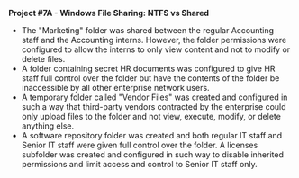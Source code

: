 **Project #7A - Windows File Sharing: NTFS vs Shared**

- The "Marketing" folder was shared between the regular Accounting staff and the Accounting interns. However, the folder permissions were configured to allow the interns to only view content and not to modify or delete files. 
- A folder containing secret HR documents was configured to give HR staff full control over the folder but have the contents of the folder be inaccessible by all other enterprise network users.
- A temporary folder called "Vendor Files" was created and configured in such a way that third-party vendors contracted by the enterprise could only upload files to the folder and not view, execute, modify, or delete anything else.
- A software repository folder was created and both regular IT staff and Senior IT staff were given full control over the folder. A licenses subfolder was created and configured in such way to disable inherited permissions and limit access and control to Senior IT staff only.
